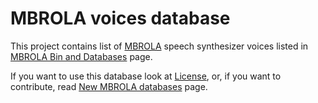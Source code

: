 # MBROLA voices database

This project contains list of [MBROLA](http://tcts.fpms.ac.be/synthesis/mbrola.html) speech synthesizer voices
listed in [MBROLA Bin and Databases](http://www.tcts.fpms.ac.be/synthesis/mbrola/mbrcopybin.html) page.

If you want to use this database look at [License](LICENSE.md), or, if you want to contribute, read [New MBROLA databases](http://tcts.fpms.ac.be/synthesis/mbrola.html) page.
